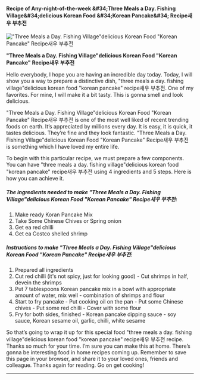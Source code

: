             

#### Recipe of Any-night-of-the-week &amp;#34;Three Meals a Day. Fishing Village&amp;#34;delicious Korean Food &amp;#34;Korean Pancake&amp;#34; Recipe새우 부추전

![&quot;Three Meals a Day. Fishing Village&quot;delicious Korean Food &quot;Korean Pancake&quot; Recipe새우 부추전](https://img-global.cpcdn.com/recipes/e39fcd249e2b2ede/751x532cq70/three-meals-a-day-fishing-villagedelicious-korean-food-korean-pancake-recipe%ec%83%88%ec%9a%b0-%eb%b6%80%ec%b6%94%ec%a0%84-recipe-main-photo.jpg)

**&quot;Three Meals a Day. Fishing Village&quot;delicious Korean Food &quot;Korean Pancake&quot; Recipe새우 부추전**

Hello everybody, I hope you are having an incredible day today. Today, I will show you a way to prepare a distinctive dish, "three meals a day. fishing village"delicious korean food "korean pancake" recipe새우 부추전. One of my favorites. For mine, I will make it a bit tasty. This is gonna smell and look delicious.

"Three Meals a Day. Fishing Village"delicious Korean Food "Korean Pancake" Recipe새우 부추전 is one of the most well liked of recent trending foods on earth. It’s appreciated by millions every day. It is easy, it is quick, it tastes delicious. They’re fine and they look fantastic. "Three Meals a Day. Fishing Village"delicious Korean Food "Korean Pancake" Recipe새우 부추전 is something which I have loved my entire life.

To begin with this particular recipe, we must prepare a few components. You can have "three meals a day. fishing village"delicious korean food "korean pancake" recipe새우 부추전 using 4 ingredients and 5 steps. Here is how you can achieve it.

##### The ingredients needed to make "Three Meals a Day. Fishing Village"delicious Korean Food "Korean Pancake" Recipe새우 부추전:

1.  Make ready Koran Pancake Mix
2.  Take Some Chinese Chives or Spring onion
3.  Get ea red chilli
4.  Get ea Costco shelled shrimp

##### Instructions to make "Three Meals a Day. Fishing Village"delicious Korean Food "Korean Pancake" Recipe새우 부추전:

1.  Prepared all ingredients
2.  Cut red chilli (it's not spicy, just for looking good) - Cut shrimps in half, devein the shrimps
3.  Put 7 tablespoons Korean pancake mix in a bowl with appropriate amount of water, mix well - combination of shrimps and flour
4.  Start to fry pancake - Put cooking oil on the pan - Put some Chinese chives - Put some red chilli - Cover with some flour
5.  Fry for both sides, finished - Korean pancake dipping sauce - soy sauce, Korean sesame oil, garlic, chilli, white sesame

So that’s going to wrap it up for this special food "three meals a day. fishing village"delicious korean food "korean pancake" recipe새우 부추전 recipe. Thanks so much for your time. I’m sure you can make this at home. There’s gonna be interesting food in home recipes coming up. Remember to save this page in your browser, and share it to your loved ones, friends and colleague. Thanks again for reading. Go on get cooking!

* * *